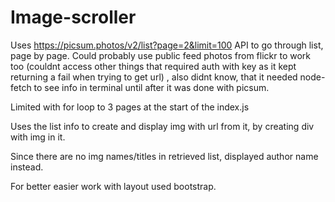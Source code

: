 # Image-scroller

Uses https://picsum.photos/v2/list?page=2&limit=100 API to go through list, page by page.
Could probably use public feed photos from flickr to work too (couldnt access other things that required auth with key as it kept returning a fail when trying to get url) , also didnt know, that it needed node-fetch to see info in terminal until after it was done with picsum.

Limited with for loop to 3 pages at the start of the index.js

Uses the list info to create and display img with url from it, by creating div with img in it.

Since there are no img names/titles in retrieved list, displayed author name instead.

For better easier work with layout used bootstrap.
